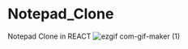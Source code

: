 # Notepad_Clone
Notepad Clone in REACT
![ezgif com-gif-maker (1)](https://user-images.githubusercontent.com/81869501/196721688-6cb970bb-5b9a-4cdc-aed3-672a63441fea.gif)
